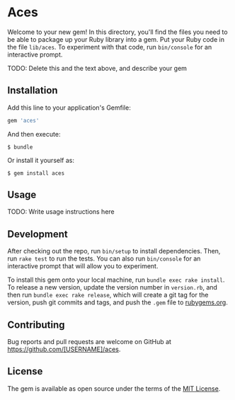 # Aces

Welcome to your new gem! In this directory, you'll find the files you need to be able to package up your Ruby library into a gem. Put your Ruby code in the file `lib/aces`. To experiment with that code, run `bin/console` for an interactive prompt.

TODO: Delete this and the text above, and describe your gem

## Installation

Add this line to your application's Gemfile:

```ruby
gem 'aces'
```

And then execute:

    $ bundle

Or install it yourself as:

    $ gem install aces

## Usage

TODO: Write usage instructions here

## Development

After checking out the repo, run `bin/setup` to install dependencies. Then, run `rake test` to run the tests. You can also run `bin/console` for an interactive prompt that will allow you to experiment.

To install this gem onto your local machine, run `bundle exec rake install`. To release a new version, update the version number in `version.rb`, and then run `bundle exec rake release`, which will create a git tag for the version, push git commits and tags, and push the `.gem` file to [rubygems.org](https://rubygems.org).

## Contributing

Bug reports and pull requests are welcome on GitHub at https://github.com/[USERNAME]/aces.

## License

The gem is available as open source under the terms of the [MIT License](https://opensource.org/licenses/MIT).
